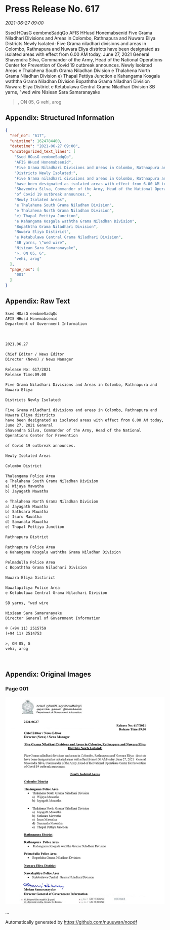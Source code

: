 
# Press Release No. 617
*2021-06-27 09:00*


Ssed HOasG eembmeSadqQo
AFIS HHusd Honemabsenid
Five Grama Niladhari Divisions and Areas in Colombo, Rathnapura and Nuwara Eliya
Districts Newly Isolated:
Five Grama niladhari divisions and areas in Colombo, Rathnapura and Nuwara Eliya districts
have been designated as isolated areas with effect from 6.00 AM today, June 27, 2021 General
Shavendra Silva, Commander of the Army, Head of the National Operations Center for Prevention
of Covid 19 outbreak announces.
Newly Isolated Areas
e Thalahena South Grama Niladhan Division
e Thalahena North Grama Niladhan Division
e) Thapal Pettiya Junction
e Kahangama Kosgala waththa Grama Niladhan Division
Bopaththa Grama Niladhari Division
Nuwara Eliya Distirict
e Ketabulawa Central Grama Niladhari Division
SB yarns, "wed wire
Nisiean Sara Samaranayake
>, ON 05, G
vehi, arog

## Appendix: Structured Information
```json
{
  "ref_no": "617",
  "unixtime": 1624784400,
  "datetime": "2021-06-27 09:00",
  "uncategorized_text_lines": [
    "Ssed HOasG eembmeSadqQo",
    "AFIS HHusd Honemabsenid",
    "Five Grama Niladhari Divisions and Areas in Colombo, Rathnapura and Nuwara Eliya",
    "Districts Newly Isolated:",
    "Five Grama niladhari divisions and areas in Colombo, Rathnapura and Nuwara Eliya districts",
    "have been designated as isolated areas with effect from 6.00 AM today, June 27, 2021 General",
    "Shavendra Silva, Commander of the Army, Head of the National Operations Center for Prevention",
    "of Covid 19 outbreak announces.",
    "Newly Isolated Areas",
    "e Thalahena South Grama Niladhan Division",
    "e Thalahena North Grama Niladhan Division",
    "e) Thapal Pettiya Junction",
    "e Kahangama Kosgala waththa Grama Niladhan Division",
    "Bopaththa Grama Niladhari Division",
    "Nuwara Eliya Distirict",
    "e Ketabulawa Central Grama Niladhari Division",
    "SB yarns, \"wed wire",
    "Nisiean Sara Samaranayake",
    ">, ON 05, G",
    "vehi, arog"
  ],
  "page_nos": [
    "001"
  ]
}
```

## Appendix: Raw Text
```text
Ssed HOasG eembmeSadqQo
AFIS HHusd Honemabsenid
Department of Government Information

 

2021.06.27

Chief Editor / News Editor
Director (News) / News Manager

Release No: 617/2021
Release Time:09.00

Five Grama Niladhari Divisions and Areas in Colombo, Rathnapura and Nuwara Eliya

Districts Newly Isolated:

Five Grama niladhari divisions and areas in Colombo, Rathnapura and Nuwara Eliya districts
have been designated as isolated areas with effect from 6.00 AM today, June 27, 2021 General
Shavendra Silva, Commander of the Army, Head of the National Operations Center for Prevention

of Covid 19 outbreak announces.

Newly Isolated Areas

Colombo District

Thalangama Police Area
e Thalahena South Grama Niladhan Division
a) Wijaya Mawatha
b) Jayagath Mawatha

e Thalahena North Grama Niladhan Division
a) Jayagath Mawatha
b) Sathsara Mawatha
c) Isuru Mawatha
d) Samanala Mawatha
e) Thapal Pettiya Junction

Rathnapura District

Rathnapura Police Area
e Kahangama Kosgala waththa Grama Niladhan Division

Pelmadulla Police Area
¢ Bopaththa Grama Niladhari Division

Nuwara Eliya Distirict

Nawalapitiya Police Area
e Ketabulawa Central Grama Niladhari Division

SB yarns, "wed wire

Nisiean Sara Samaranayake
Director General of Government Information

® (+94 11) 2515759
(+94 11) 2514753

>, ON 05, G
vehi, arog

    

```

## Appendix: Original Images

### Page 001

![page_no](https://raw.githubusercontent.com/nuuuwan/nopdf_data/main/nopdf.dgigovlk.ref617.page001.jpeg)
        

...

Automatically generated by https://github.com/nuuuwan/nopdf

    
    